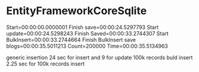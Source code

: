 # EntityFrameworkCoreSqlite

Start=00:00:00.0000001
Finish save=00:00:24.5297793
Start update=00:00:24.5298243
Finish Saved=00:00:33.2744307
Start BulkInsert=00:00:33.2744664
Finish BulkInsert save blogs=00:00:35.5011213
Count=200000	Time=00:00:35.5134963


generic insertion 24 sec for insert and 9 for update 100k records
buld insert 2.25 sec for 100k records insert
